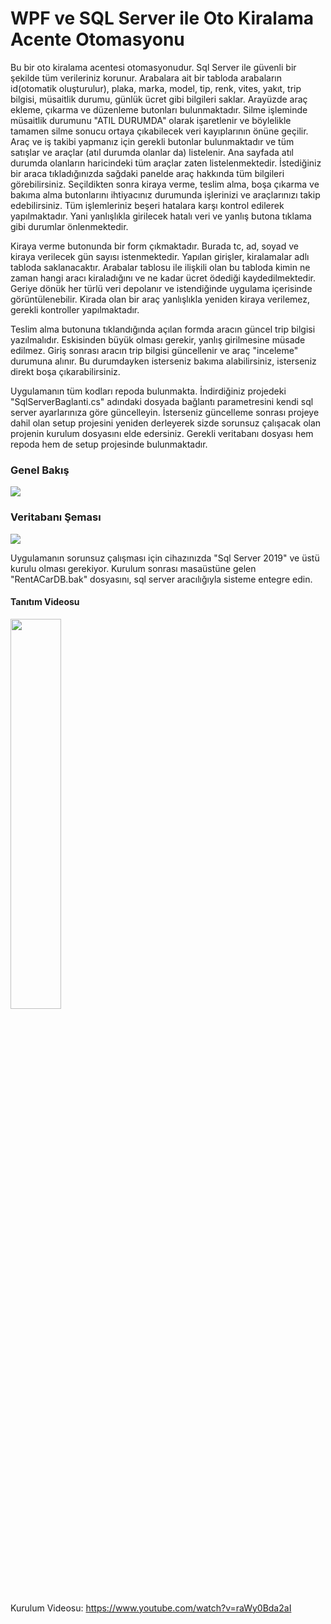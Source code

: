 # WPF ve SQL Server ile Oto Kiralama Acente Otomasyonu

Bu bir oto kiralama acentesi otomasyonudur. Sql Server ile güvenli bir şekilde tüm verileriniz korunur. Arabalara ait bir tabloda arabaların id(otomatik oluşturulur), plaka, marka, model, tip, renk, vites, yakıt, trip bilgisi, müsaitlik durumu, günlük ücret gibi bilgileri saklar. Arayüzde araç ekleme, çıkarma ve düzenleme butonları bulunmaktadır. Silme işleminde müsaitlik durumunu "ATIL DURUMDA" olarak işaretlenir ve böylelikle tamamen silme sonucu ortaya çıkabilecek veri kayıplarının önüne geçilir. Araç ve iş takibi yapmanız için gerekli butonlar bulunmaktadır ve tüm satışlar ve araçlar (atıl durumda olanlar da) listelenir. Ana sayfada atıl durumda olanların haricindeki tüm araçlar zaten listelenmektedir. İstediğiniz bir araca tıkladığınızda sağdaki panelde araç hakkında tüm bilgileri görebilirsiniz. Seçildikten sonra kiraya verme, teslim alma, boşa çıkarma ve bakıma alma butonlarını ihtiyacınız durumunda işlerinizi ve araçlarınızı takip edebilirsiniz. Tüm işlemleriniz beşeri hatalara karşı kontrol edilerek yapılmaktadır. Yani yanlışlıkla girilecek hatalı veri ve yanlış butona tıklama gibi durumlar önlenmektedir.

Kiraya verme butonunda bir form çıkmaktadır. Burada tc, ad, soyad ve kiraya verilecek gün sayısı istenmektedir. Yapılan girişler, kiralamalar adlı tabloda saklanacaktır. Arabalar tablosu ile ilişkili olan bu tabloda kimin ne zaman hangi aracı kiraladığını ve ne kadar ücret ödediği kaydedilmektedir. Geriye dönük her türlü veri depolanır ve istendiğinde uygulama içerisinde görüntülenebilir. Kirada olan bir araç yanlışlıkla yeniden kiraya verilemez, gerekli kontroller yapılmaktadır.

Teslim alma butonuna tıklandığında açılan formda aracın güncel trip bilgisi yazılmalıdır. Eskisinden büyük olması gerekir, yanlış girilmesine müsade edilmez. Giriş sonrası aracın trip bilgisi güncellenir ve araç "inceleme" durumuna alınır. Bu durumdayken isterseniz bakıma alabilirsiniz, isterseniz direkt boşa çıkarabilirsiniz.

Uygulamanın tüm kodları repoda bulunmakta. İndirdiğiniz projedeki "SqlServerBaglanti.cs" adındaki dosyada bağlantı parametresini kendi sql server ayarlarınıza göre güncelleyin. İsterseniz güncelleme sonrası projeye dahil olan setup projesini yeniden derleyerek sizde sorunsuz çalışacak olan projenin kurulum dosyasını elde edersiniz. Gerekli veritabanı dosyası hem repoda hem de setup projesinde bulunmaktadır.

### Genel Bakış
![](https://github.com/BatuhancanN/RentACar-WPFApplication/blob/main/RentACarApplication/ana%20sayfa.PNG)

### Veritabanı Şeması
![](https://github.com/BatuhancanN/RentACar-WPFApplication/blob/main/RentACarApplication/vt.PNG)

Uygulamanın sorunsuz çalışması için cihazınızda "Sql Server 2019" ve üstü kurulu olması gerekiyor. 
Kurulum sonrası masaüstüne gelen "RentACarDB.bak" dosyasını, sql server aracılığıyla sisteme entegre edin.

#### Tanıtım Videosu
[<img src="https://github.com/BatuhancanN/RentACar-WPFApplication/blob/main/RentACarApplication/watch-video-button.png?raw=true" width="40%">](https://www.youtube.com/watch?v=k6XKBCwZQUk "Tanıtım Videosu")


Kurulum Videosu: https://www.youtube.com/watch?v=raWy0Bda2aI
